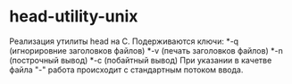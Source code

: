 # head-utility-unix
Реализация утилиты head на С.
Подерживаются ключи:
*-q (игнорировние заголовков файлов)
*-v (печать заголовков файлов)
*-n (построчный вывод)
*-c (побайтный вывод)
При указании в качетве файла "-" работа происходит с стандартным потоком ввода.
